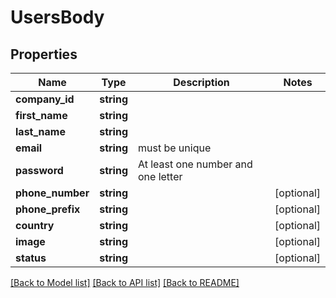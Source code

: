 # UsersBody

## Properties
Name | Type | Description | Notes
------------ | ------------- | ------------- | -------------
**company_id** | **string** |  | 
**first_name** | **string** |  | 
**last_name** | **string** |  | 
**email** | **string** | must be unique | 
**password** | **string** | At least one number and one letter | 
**phone_number** | **string** |  | [optional] 
**phone_prefix** | **string** |  | [optional] 
**country** | **string** |  | [optional] 
**image** | **string** |  | [optional] 
**status** | **string** |  | [optional] 

[[Back to Model list]](../../README.md#documentation-for-models) [[Back to API list]](../../README.md#documentation-for-api-endpoints) [[Back to README]](../../README.md)

